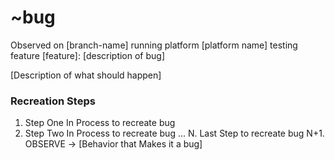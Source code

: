# ~bug
Observed on [branch-name] running platform [platform name] testing feature [feature]:
[description of bug]

[Description of what should happen]

###  Recreation Steps
1. Step One In Process to recreate bug
2. Step Two In Process to recreate bug
   ...
   N. Last Step to recreate bug
   N+1. OBSERVE -> [Behavior that Makes it a bug]

